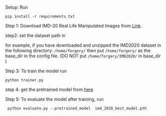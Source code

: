 
Setup: Run

  ```shell
  pip install -r requirements.txt
  ```

Step 1: Download IMD-20 Real Life Manipulated Images from [Link](http://staff.utia.cas.cz/novozada/db/).

step2: set the dataset path in  

for example, if you have downloaded and unzipped the IMD2020 dataset in the following directory: ``` /home/forgery/ ```  then put  ``` /home/forgery/ ```  as the base_dir  in the config file. (DO NOT put  ``` /home/forgery/IMD2020/ ``` in base_dir )

Step 3: To train the model run   
  ```shell
  python trainer.py
  ```

step 4: get the pretrained model from [here](https://drive.google.com/drive/folders/1pjPBNMqTwK33KLEkLv3UZNXM2wWX2-PR?usp=sharing)


Step 5: To evaluate the model after training, run

  ```shell
   python evaluate.py --pretrained_model  imd_2020_best_model.pth
  ```
